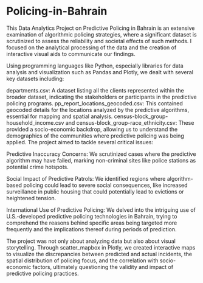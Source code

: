 # Policing-in-Bahrain
This Data Analytics Project on Predictive Policing in Bahrain is an extensive examination of algorithmic policing strategies, where a significant dataset is scrutinized to assess the reliability and societal effects of such methods. I focused on the analytical processing of the data and the creation of interactive visual aids to communicate our findings.

Using programming languages like Python, especially libraries for data analysis and visualization such as Pandas and Plotly, we dealt with several key datasets including:

departments.csv: A dataset listing all the clients represented within the broader dataset, indicating the stakeholders or participants in the predictive policing programs.
pp_report_locations_geocoded.csv: This contained geocoded details for the locations analyzed by the predictive algorithms, essential for mapping and spatial analysis.
census-block_group-household_income.csv and census-block_group-race_ethnicity.csv: These provided a socio-economic backdrop, allowing us to understand the demographics of the communities where predictive policing was being applied.
The project aimed to tackle several critical issues:

Predictive Inaccuracy Concerns: We scrutinized cases where the predictive algorithm may have failed, marking non-criminal sites like police stations as potential crime hotspots.

Social Impact of Predictive Patrols: We identified regions where algorithm-based policing could lead to severe social consequences, like increased surveillance in public housing that could potentially lead to evictions or heightened tension.

International Use of Predictive Policing: We delved into the intriguing use of U.S.-developed predictive policing technologies in Bahrain, trying to comprehend the reasons behind specific areas being targeted more frequently and the implications thereof during periods of prediction.

The project was not only about analyzing data but also about visual storytelling. Through scatter_mapbox in Plotly, we created interactive maps to visualize the discrepancies between predicted and actual incidents, the spatial distribution of policing focus, and the correlation with socio-economic factors, ultimately questioning the validity and impact of predictive policing practices.


